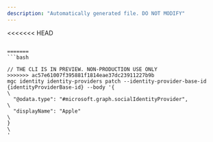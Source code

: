 ```yaml
---
description: "Automatically generated file. DO NOT MODIFY"
---
```


<<<<<<< HEAD
```cli

=======
```bash

// THE CLI IS IN PREVIEW. NON-PRODUCTION USE ONLY
>>>>>>> ac57e61007f395881f1814eae37dc23911227b9b
mgc identity identity-providers patch --identity-provider-base-id {identityProviderBase-id} --body '{\
  "@odata.type": "#microsoft.graph.socialIdentityProvider",\
  "displayName": "Apple"\
}\
'

```